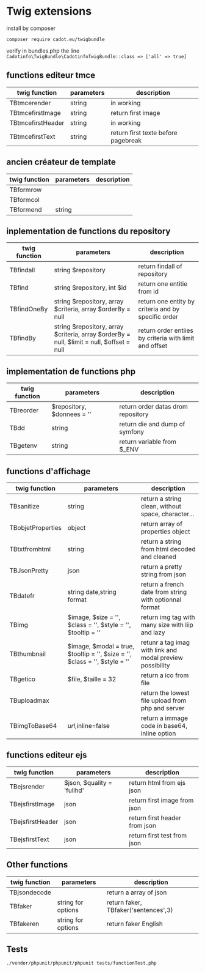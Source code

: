 # Twig extensions


install by composer

`composer require cadot.eu/twigbundle`

verify in bundles.php the line
`Cadotinfo\TwigBundle\CadotinfoTwigBundle::class => ['all' => true]`

## functions editeur tmce

| twig function     | parameters | description                         |
| ----------------- | ---------- | ----------------------------------- |
| TBtmcerender      | string     | in working                          |
| TBtmcefirstImage  | string     | return first image                  |
| TBtmcefirstHeader | string     | in working                          |
| TBtmcefirstText   | string     | return first texte before pagebreak |

## ancien créateur de template

| twig function | parameters | description |
| ------------- | ---------- | ----------- |
| TBformrow     |            |             |
| TBformcol     |            |             |
| TBformend     | string     |             |

## inplementation de functions du repository

| twig function | parameters                                                                                | description                                            |
| ------------- | ----------------------------------------------------------------------------------------- | ------------------------------------------------------ |
| TBfindall     | string $repository                                                                        | return findall of repository                           |
| TBfind        | string $repository, int $id                                                               | return one entitie from id                             |
| TBfindOneBy   | string $repository, array $criteria, array $orderBy = null                                | return one entity by criteria and by specific order    |
| TBfindBy      | string $repository, array $criteria, array $orderBy = null, $limit = null, $offset = null | return order entiies by criteria with limit and offset |

## implementation de functions php

| twig function | parameters                 | description                        |
| ------------- | -------------------------- | ---------------------------------- |
| TBreorder     | $repository, $donnees = '' | return order datas drom repository |
| TBdd          | string                     | return die and dump of symfony     |
| TBgetenv      | string                     | return variable from $\_ENV        |

## functions d'affichage

| twig function     | parameters                                                                 | description                                               |
| ----------------- | -------------------------------------------------------------------------- | --------------------------------------------------------- |
| TBsanitize        | string                                                                     | return a string clean, without space, character...        |
| TBobjetProperties | object                                                                     | return array of properties object                         |
| TBtxtfromhtml     | string                                                                     | return a string from html decoded and cleaned             |
| TBJsonPretty      | json                                                                       | return a pretty string from json                          |
| TBdatefr          | string date,string format                                                  | return a french date from string with optionnal format    |
| TBimg             | $image, $size = '', $class = '', $style = '', $tooltip = ''                | return img tag with many size with liip and lazy          |
| TBthumbnail       | $image, $modal = true, $tooltip = '', $size = '', $class = '', $style = '' | retunr a tag imag with link and modal preview possibility |
| TBgetico          | $file, $taille = 32                                                        | return a ico from file                                    |
| TBuploadmax       |                                                                            | return the lowest file upload from php and server         |
| TBimgToBase64     |$url,$inline=false                                                          | return a immage code in base64, inline option             |

## functions editeur ejs

| twig function    | parameters                 | description                   |
| ---------------- | -------------------------- | ----------------------------- |
| TBejsrender      | $json, $quality = 'fullhd' | return html from ejs json     |
| TBejsfirstImage  | json                       | return first image from json  |
| TBejsfirstHeader | json                       | return first header from json |
| TBejsfirstText   | json                       | return first test from json   |

## Other functions

| twig function | parameters | description                            |
| ------------- | ---------- | -------------------------------------- |
| TBjsondecode  |            | return a array of json                 |
| TBfaker | string for options | return faker, TBfaker('sentences',3) |
| TBfakeren | string for options | return faker English |

## Tests

` ./vendor/phpunit/phpunit/phpunit tests/functionTest.php `
